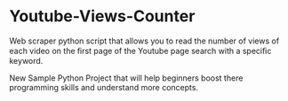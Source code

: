 # Youtube-Views-Counter
 Web scraper python script that allows you to read the number of views of each video on the ﬁrst page of the Youtube page search with a speciﬁc keyword.

New Sample Python Project that will help beginners boost there programming skills and understand more concepts.
